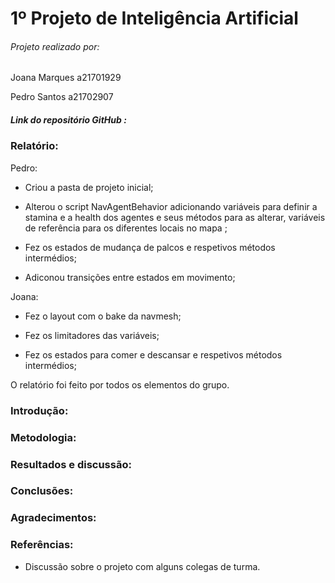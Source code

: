 # 1º Projeto de Inteligência Artificial

###### Projeto realizado por:
Joana Marques a21701929 <p>
Pedro Santos a21702907

##### Link do repositório GitHub : 

### Relatório:
Pedro: <p>
- Criou a pasta de projeto inicial; <p>
- Alterou o script NavAgentBehavior adicionando variáveis para definir a
stamina e a health dos agentes e seus métodos para as alterar, variáveis de referência 
para os diferentes locais no mapa ; <p>
- Fez os estados de mudança de palcos e respetivos métodos intermédios; <p>
- Adiconou transições entre estados em movimento; <p>


Joana: <p>
- Fez o layout com o bake da navmesh; <p>
- Fez os limitadores das variáveis; <p>
- Fez os estados para comer e descansar e respetivos métodos intermédios; <p>


O relatório foi feito por todos os elementos do grupo.

### Introdução:

### Metodologia:

### Resultados e discussão:

### Conclusões:

### Agradecimentos:

### Referências:
* Discussão sobre o projeto com alguns colegas de turma.
